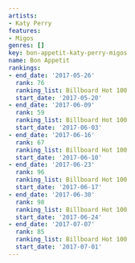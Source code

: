 ```yaml
---
artists:
- Katy Perry
features:
- Migos
genres: []
key: bon-appetit-katy-perry-migos
name: Bon Appetit
rankings:
- end_date: '2017-05-26'
  rank: 76
  ranking_list: Billboard Hot 100
  start_date: '2017-05-20'
- end_date: '2017-06-09'
  rank: 59
  ranking_list: Billboard Hot 100
  start_date: '2017-06-03'
- end_date: '2017-06-16'
  rank: 67
  ranking_list: Billboard Hot 100
  start_date: '2017-06-10'
- end_date: '2017-06-23'
  rank: 96
  ranking_list: Billboard Hot 100
  start_date: '2017-06-17'
- end_date: '2017-06-30'
  rank: 98
  ranking_list: Billboard Hot 100
  start_date: '2017-06-24'
- end_date: '2017-07-07'
  rank: 85
  ranking_list: Billboard Hot 100
  start_date: '2017-07-01'
---
```


